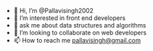 - 👋 Hi, I’m @Pallavisingh2002
- 👀 I’m interested in front end developers
- 🌱 ask me about data structures and algorithms
- 💞️ I’m looking to collaborate on web developers
- 📫 How to reach me pallavisingh@gmail.com

<!---
Pallavisingh2002/Pallavisingh2002 is a ✨ special ✨ repository because its `README.md` (this file) appears on your GitHub profile.
You can click the Preview link to take a look at your changes.
--->
